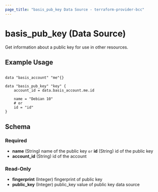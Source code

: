 ```yaml
---
page_title: "basis_pub_key Data Source - terraform-provider-bcc"
---
```

# basis_pub_key (Data Source)

Get information about a public key for use in other resources. 

## Example Usage

```hcl

data "basis_account" "me"{}

data "basis_pub_key" "key" {
    account_id = data.basis_account.me.id
    
    name = "Debian 10"
    # or
    id = "id"
}

```

## Schema

### Required

- **name** (String) name of the public key `or` **id** (String) id of the public key
- **account_id** (String) id of the account

### Read-Only

- **fingerprint** (Integer) fingerprint of public key
- **public_key** (Integer) public_key value of public key data source
